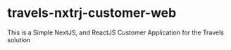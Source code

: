# travels-nxtrj-customer-web
This is a Simple NextJS, and ReactJS Customer Application for the Travels solution
